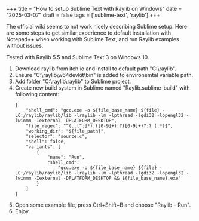 +++
title = "How to setup Sublime Text with Raylib on Windows"
date = "2025-03-07"
draft = false
tags = ['sublime-text', 'raylib']
+++

The official wiki seems to not work nicely describing Sublime setup. Here are some steps to get similar experience to default installation with Notepad++ when working with Sublime Text, and run Raylib examples without issues.

<!--more-->
Tested with Raylib 5.5 and Sublime Text 3 on Windows 10.

1. Download raylib from itch.io and install to default path "C:\raylib".
1. Ensure "C:\raylib\w64devkit\bin" is added to environemtal variable path.
1. Add folder "C:\raylib\raylib" to Sublime project.
1. Create new build system in Sublime named "Raylib.sublime-build" with following content:
    ```
    {
        "shell_cmd": "gcc.exe -o ${file_base_name} ${file} -LC:/raylib/raylib/lib -lraylib -lm -lpthread -lgdi32 -lopengl32 -lwinmm -Iexternal -DPLATFORM_DESKTOP",
        "file_regex": "^(..[^:]*):([0-9]+):?([0-9]+)?:? (.*)$",
        "working_dir": "${file_path}",
        "selector": "source.c",
        "shell": false,
        "variants": [
            {
                "name": "Run",
                "shell_cmd": 
                    "gcc.exe -o ${file_base_name} ${file} -LC:/raylib/raylib/lib -lraylib -lm -lpthread -lgdi32 -lopengl32 -lwinmm -Iexternal -DPLATFORM_DESKTOP && ${file_base_name}.exe"
            }
        ]
    }
    ```
1. Open some example file, press Ctrl+Shift+B and choose "Raylib - Run".
1. Enjoy.
